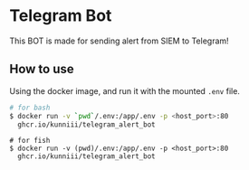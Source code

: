 # Telegram Bot

This BOT is made for sending alert from SIEM to Telegram!

## How to use

Using the docker image, and run it with the mounted `.env` file.

```bash
# for bash
$ docker run -v `pwd`/.env:/app/.env -p <host_port>:80
  ghcr.io/kunniii/telegram_alert_bot
```

```fish
# for fish
$ docker run -v (pwd)/.env:/app/.env -p <host_port>:80
  ghcr.io/kunniii/telegram_alert_bot
```
